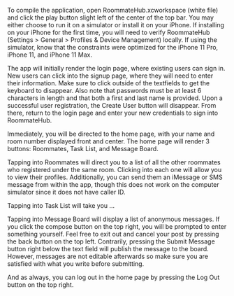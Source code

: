 To compile the application, open RoommateHub.xcworkspace (white file) and click the play button slight left of the
center of the top bar. You may either choose to run it on a simulator or install it on your iPhone. If installing on your
iPhone for the first time, you will need to verify RoommateHub (Settings > General  > Profiles & Device Management)
locally. If using the simulator, know that the constraints were optimized for the iPhone 11 Pro, iPhone 11, and iPhone
11 Max. 

The app will initially render the login page, where existing users can sign in. New users can click into the signup page,
where they will need to enter their information. Make sure to click outside of the textfields to get the keyboard to
disappear. Also note that passwords must be at least 6 characters in length and that both a first and last name is
provided. Upon a successful user registration, the Create User button will disappear. From there, return to the login
page and enter your new credentials to sign into RoommateHub. 

Immediately, you will be directed to the home page, with your name and room number displayed front and center. The
home page will render 3 buttons: Roommates, Task List, and Message Board. 

Tapping into Roommates will direct you to a list of all the other roommates who registered under the same room.
Clicking into each one will allow you to view their profiles. Additionally, you can send them an iMessage or SMS
message from within the app, though this does not work on the computer simulator since it does not have caller ID. 

Tapping into Task List will take you …

Tapping into Message Board will display a list of anonymous messages. If you click the compose button on the top
right, you will be prompted to enter something yourself. Feel free to exit out and cancel your post by pressing the back
button on the top left. Contrarily, pressing the Submit Message button right below the text field will publish the
message to the board. However, messages are not editable afterwards so make sure you are satisfied with what you
write before submitting. 

And as always, you can log out in the home page by pressing the Log Out button on the top right. 
